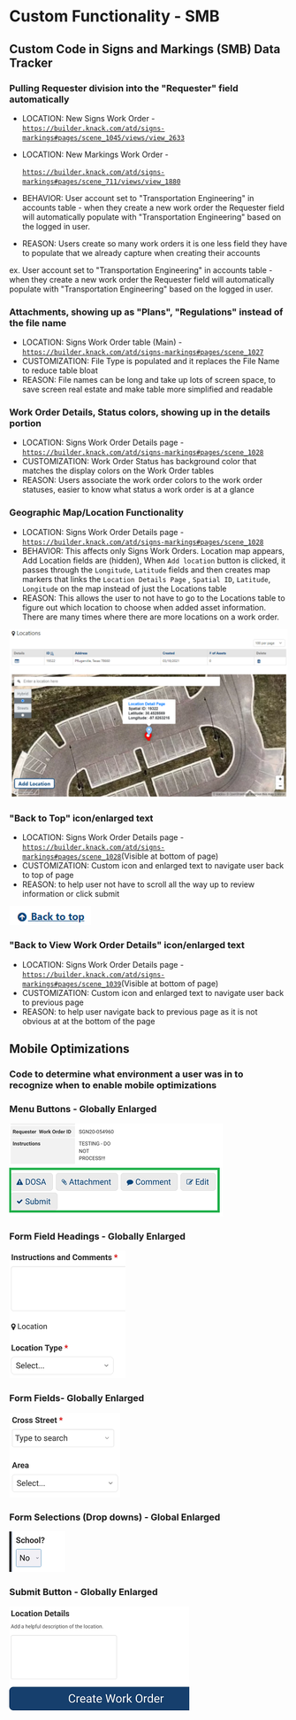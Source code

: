 # Custom Functionality - SMB

## Custom Code in Signs and Markings \(SMB\) Data Tracker

### Pulling Requester division into the "Requester" field automatically 

* LOCATION: New Signs Work Order - [`https://builder.knack.com/atd/signs-markings#pages/scene_1045/views/view_2633`](https://builder.knack.com/atd/signs-markings#pages/scene_1045/views/view_2633)
* LOCATION: New Markings Work Order - 

  [`https://builder.knack.com/atd/signs-markings#pages/scene_711/views/view_1880`](https://builder.knack.com/atd/signs-markings#pages/scene_711/views/view_1880)

* BEHAVIOR:  User account set to "Transportation Engineering" in accounts table - when they create a new work order the Requester field will automatically populate with "Transportation Engineering" based on the logged in user.
* REASON: Users create so many work orders it is one less field they have to populate that we already capture when creating their accounts

ex. User account set to "Transportation Engineering" in accounts table - when they create a new work order the Requester field will automatically populate with "Transportation Engineering" based on the logged in user.

### **Attachments, showing up as "Plans", "Regulations" instead of the file name**

* LOCATION: Signs Work Order table \(Main\) - [`https://builder.knack.com/atd/signs-markings#pages/scene_1027`](https://builder.knack.com/atd/signs-markings#pages/scene_1027)
* CUSTOMIZATION: File Type is populated and it replaces the File Name to reduce table bloat
* REASON: File names can be long and take up lots of screen space, to save screen real estate and make table more simplified and readable

### Work Order Details, Status colors, showing up in the details portion

* LOCATION: Signs Work Order Details page - [`https://builder.knack.com/atd/signs-markings#pages/scene_1028`](https://builder.knack.com/atd/signs-markings#pages/scene_1028)
* CUSTOMIZATION: Work Order Status has background color that matches the display colors on the Work Order tables
* REASON: Users associate the work order colors to the work order statuses, easier to know what status a work order is at a glance

### Geographic Map/Location Functionality

* LOCATION: Signs Work Order Details page - [`https://builder.knack.com/atd/signs-markings#pages/scene_1028`](https://builder.knack.com/atd/signs-markings#pages/scene_1028)
* BEHAVIOR: This affects only Signs Work Orders. Location map appears, Add Location fields are \(hidden\), When `Add location` button is clicked, it passes through the `Longitude`, `Latitude` fields and then creates map markers that links the `Location Details Page` , `Spatial ID`, `Latitude`, `Longitude` on the map instead of just the Locations table
* REASON: This allows the user to not have to go to the Locations table to figure out which location to choose when added asset information. There are many times where there are more locations on a work order.

![](../.gitbook/assets/image%20%2841%29.png)

### "Back to Top" icon/enlarged text 

* LOCATION: Signs Work Order Details page - [`https://builder.knack.com/atd/signs-markings#pages/scene_1028`](https://builder.knack.com/atd/signs-markings#pages/scene_1028)\(Visible at bottom of page\)
* CUSTOMIZATION: Custom icon and enlarged text to navigate user back to top of page
* REASON: to help user not have to scroll all the way up to review information or click submit

![](../.gitbook/assets/image%20%2834%29.png)

### "Back to View Work Order Details" icon/enlarged text 

*  LOCATION: Signs Work Order Details page - [`https://builder.knack.com/atd/signs-markings#pages/scene_1039`](https://builder.knack.com/atd/signs-markings#pages/scene_1039)\(Visible at bottom of page\)
* CUSTOMIZATION: Custom icon and enlarged text to navigate user back to previous page
* REASON: to help user navigate back to previous page as it is not obvious at at the bottom of the page

## Mobile Optimizations

### Code to determine what environment a user was in to recognize when to enable mobile optimizations

### Menu Buttons - Globally Enlarged

![](../.gitbook/assets/image%20%2837%29.png)

### Form Field Headings - Globally Enlarged

![](../.gitbook/assets/image%20%2835%29.png)

### Form Fields- Globally Enlarged

![](../.gitbook/assets/image%20%2839%29.png)

### Form Selections \(Drop downs\) - Global Enlarged

![](../.gitbook/assets/image%20%2842%29.png)

### Submit Button - Globally Enlarged

![](../.gitbook/assets/image%20%2840%29.png)

